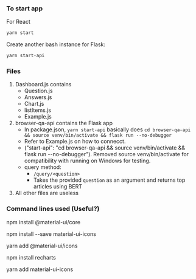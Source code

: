 ### To start app

For React

```bash
yarn start
```

Create another bash instance for Flask:

```bash
yarn start-api
```

### Files

1. Dashboard.js contains
    - Question.js
    - Answers.js
    - Chart.js
    - listItems.js
    - Example.js
2. browser-qa-api contains the Flask app
    - In package.json, `yarn start-api` basically does `cd browser-qa-api && source venv/bin/activate && flask run --no-debugger`
    - Refer to Example.js on how to connecct.
    - ("start-api": "cd browser-qa-api && source venv/bin/activate && flask run --no-debugger"). Removed source venv/bin/activate for compatibility with running on Windows for testing.
    - query method:
        - `/query/<question>`
        - Takes the provided `question` as an argument and returns top articles using BERT
3. All other files are useless

### Command lines used (Useful?)

npm install @material-ui/core

npm install --save material-ui-icons

yarn add @material-ui/icons

npm install recharts

yarn add material-ui-icons
